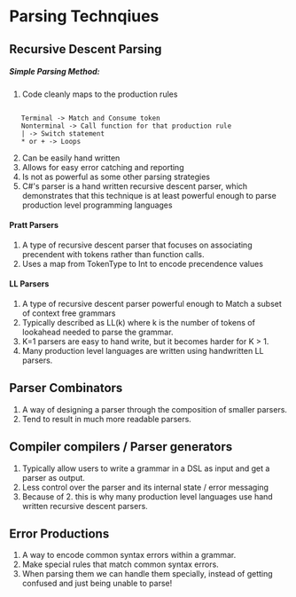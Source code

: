 # Parsing Technqiues

## Recursive Descent Parsing

##### Simple Parsing Method:
1. Code cleanly maps to the production rules
```

   Terminal -> Match and Consume token
   Nonterminal -> Call function for that production rule
   | -> Switch statement
   * or + -> Loops
```

2. Can be easily hand written
3. Allows for easy error catching and reporting
4. Is not as powerful as some other parsing strategies
5. C#'s parser is a hand written recursive descent parser,
which demonstrates that this technique is at least powerful enough
to parse production level programming languages


#### Pratt Parsers
1. A type of recursive descent parser that focuses on associating
precendent with tokens rather than function calls.
2.  Uses a map from TokenType to Int to encode precendence values

#### LL Parsers
1. A type of recursive descent parser powerful enough to Match
a subset of context free grammars
2.  Typically described as LL(k) where k is the number of tokens
of lookahead needed to parse the grammar.
3.  K=1 parsers are easy to hand write, but it becomes harder for K > 1.
4. Many production level languages are written using handwritten LL parsers.

## Parser Combinators
1.  A way of designing a parser through the composition of smaller parsers.
2.  Tend to result in much more readable parsers.

## Compiler compilers / Parser generators
1.  Typically allow users to write a grammar in a DSL as input and get a parser as output.
2.  Less control over the parser and its internal state / error messaging
3.  Because of 2. this is why many production level languages use hand written recursive descent parsers.

## Error Productions
1.  A way to encode common syntax errors within a grammar.
2.  Make special rules that match common syntax errors.
3.  When parsing them we can handle them specially, instead of getting
confused and just being unable to parse!
